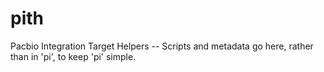 # pith
Pacbio Integration Target Helpers -- Scripts and metadata go here, rather than in 'pi', to keep 'pi' simple.
